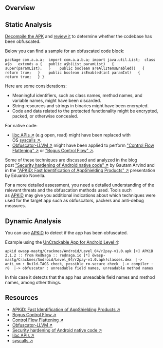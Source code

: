 ## Overview
## Static Analysis

[Decompile the APK](https://mas.owasp.org/MASTG/Android/0x05c-Reverse-Engineering-and-Tampering#decompiling-java-code) and [review it](https://mas.owasp.org/MASTG/Android/0x05c-Reverse-Engineering-and-Tampering#reviewing-decompiled-java-code) to determine whether the codebase has been obfuscated.

Below you can find a sample for an obfuscated code block:

`package com.a.a.a;  import com.a.a.b.a; import java.util.List;  class a$b   extends a {   public a$b(List paramList)   {     super(paramList);   }    public boolean areAllItemsEnabled()   {     return true;   }    public boolean isEnabled(int paramInt)   {     return true;   } }`

Here are some considerations:

- Meaningful identifiers, such as class names, method names, and variable names, might have been discarded.
- String resources and strings in binaries might have been encrypted.
- Code and data related to the protected functionality might be encrypted, packed, or otherwise concealed.

For native code:

- [libc APIs ↗](https://man7.org/linux/man-pages/dir_section_3.html) (e.g open, read) might have been replaced with OS [syscalls ↗](https://man7.org/linux/man-pages/man2/syscalls.2.html).
- [Obfuscator-LLVM ↗](https://github.com/obfuscator-llvm/obfuscator "Obfuscator-LLVM") might have been applied to perform ["Control Flow Flattening" ↗](https://github.com/obfuscator-llvm/obfuscator/wiki/Control-Flow-Flattening) or ["Bogus Control Flow" ↗](https://github.com/obfuscator-llvm/obfuscator/wiki/Bogus-Control-Flow).

Some of these techniques are discussed and analyzed in the blog post ["Security hardening of Android native code" ↗](https://darvincitech.wordpress.com/2020/01/07/security-hardening-of-android-native-code/) by Gautam Arvind and in the ["APKiD: Fast Identification of AppShielding Products" ↗](https://github.com/enovella/cve-bio-enovella/blob/master/slides/APKiD-NowSecure-Connect19-enovella.pdf) presentation by Eduardo Novella.

For a more detailed assessment, you need a detailed understanding of the relevant threats and the obfuscation methods used. Tools such as [APKiD](https://mas.owasp.org/MASTG/Tools/0x08a-Testing-Tools#apkid) may give you additional indications about which techniques were used for the target app such as obfuscators, packers and anti-debug measures.

## Dynamic Analysis

You can use [APKiD](https://mas.owasp.org/MASTG/Tools/0x08a-Testing-Tools#apkid) to detect if the app has been obfuscated.

Example using the [UnCrackable App for Android Level 4](https://mas.owasp.org/MASTG/Tools/0x08b-Reference-Apps#android-uncrackable-l4):

`apkid owasp-mastg/Crackmes/Android/Level_04/r2pay-v1.0.apk [+] APKiD 2.1.2 :: from RedNaga :: rednaga.io [*] owasp-mastg/Crackmes/Android/Level_04/r2pay-v1.0.apk!classes.dex  |-> anti_vm : Build.TAGS check, possible ro.secure check  |-> compiler : r8  |-> obfuscator : unreadable field names, unreadable method names`

In this case it detects that the app has unreadable field names and method names, among other things.

## Resources

- [APKiD: Fast Identification of AppShielding Products ↗](https://github.com/enovella/cve-bio-enovella/blob/master/slides/APKiD-NowSecure-Connect19-enovella.pdf)
- [Bogus Control Flow ↗](https://github.com/obfuscator-llvm/obfuscator/wiki/Bogus-Control-Flow)
- [Control Flow Flattening ↗](https://github.com/obfuscator-llvm/obfuscator/wiki/Control-Flow-Flattening)
- [Obfuscator-LLVM ↗](https://github.com/obfuscator-llvm/obfuscator "Obfuscator-LLVM")
- [Security hardening of Android native code ↗](https://darvincitech.wordpress.com/2020/01/07/security-hardening-of-android-native-code/)
- [libc APIs ↗](https://man7.org/linux/man-pages/dir_section_3.html)
- [syscalls ↗](https://man7.org/linux/man-pages/man2/syscalls.2.html)